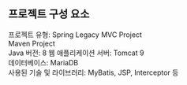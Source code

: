 ## 프로젝트 구성 요소

프로젝트 유형: Spring Legacy MVC Project  
Maven Project  
Java 버전: 8
웹 애플리케이션 서버: Tomcat 9   
데이터베이스: MariaDB   
사용된 기술 및 라이브러리: MyBatis, JSP, Interceptor 등  
